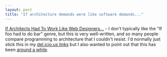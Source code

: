 ```yaml
---
layout: post
title: "If architecture demands were like software demands..."
---
```




<a href="http://twasink.net/blog/archives/2004/10/if_architects_h.html">If Architects Had To Work Like Web Designers...</a> - I don't typically like the "If foo had to do bar" genre, but this is very well-written, and so many people compare programming to architecture that I couldn't resist. I'd normally just stick this in my <a href="http://del.icio.us/cwinters">del.icio.us links</a> but I also wanted to point out that this has been <a href="http://www.google.com/search?q=%22keep+in+mind+that+my+wife+likes+blue%22&sourceid=firefox&start=0&start=0&ie=utf-8&oe=utf-8">around a while</a>.</p>


